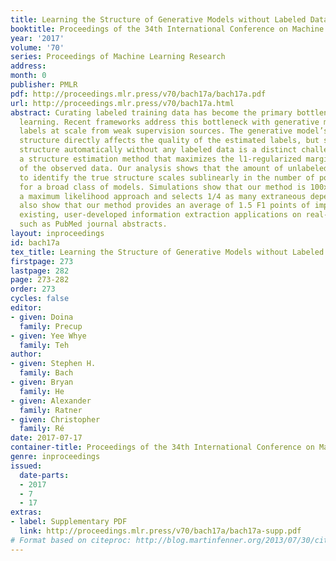 ```yaml
---
title: Learning the Structure of Generative Models without Labeled Data
booktitle: Proceedings of the 34th International Conference on Machine Learning
year: '2017'
volume: '70'
series: Proceedings of Machine Learning Research
address: 
month: 0
publisher: PMLR
pdf: http://proceedings.mlr.press/v70/bach17a/bach17a.pdf
url: http://proceedings.mlr.press/v70/bach17a.html
abstract: Curating labeled training data has become the primary bottleneck in machine
  learning. Recent frameworks address this bottleneck with generative models to synthesize
  labels at scale from weak supervision sources. The generative model’s dependency
  structure directly affects the quality of the estimated labels, but selecting a
  structure automatically without any labeled data is a distinct challenge. We propose
  a structure estimation method that maximizes the l1-regularized marginal pseudolikelihood
  of the observed data. Our analysis shows that the amount of unlabeled data required
  to identify the true structure scales sublinearly in the number of possible dependencies
  for a broad class of models. Simulations show that our method is 100x faster than
  a maximum likelihood approach and selects 1/4 as many extraneous dependencies. We
  also show that our method provides an average of 1.5 F1 points of improvement over
  existing, user-developed information extraction applications on real-world data
  such as PubMed journal abstracts.
layout: inproceedings
id: bach17a
tex_title: Learning the Structure of Generative Models without Labeled Data
firstpage: 273
lastpage: 282
page: 273-282
order: 273
cycles: false
editor:
- given: Doina
  family: Precup
- given: Yee Whye
  family: Teh
author:
- given: Stephen H.
  family: Bach
- given: Bryan
  family: He
- given: Alexander
  family: Ratner
- given: Christopher
  family: Ré
date: 2017-07-17
container-title: Proceedings of the 34th International Conference on Machine Learning
genre: inproceedings
issued:
  date-parts:
  - 2017
  - 7
  - 17
extras:
- label: Supplementary PDF
  link: http://proceedings.mlr.press/v70/bach17a/bach17a-supp.pdf
# Format based on citeproc: http://blog.martinfenner.org/2013/07/30/citeproc-yaml-for-bibliographies/
---
```

